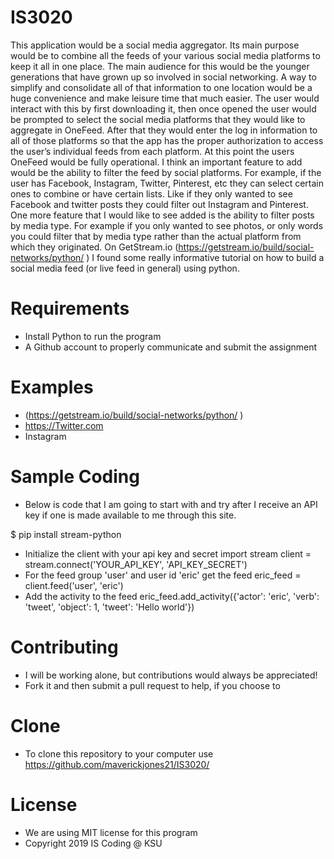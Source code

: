# IS3020
This application would be a social media aggregator. Its main purpose would be to combine all the feeds of your various social media platforms to keep it all in one place. The main audience for this would be the younger generations that have grown up so involved in social networking. A way to simplify and consolidate all of that information to one location would be a huge convenience and make leisure time that much easier. The user would interact with this by first downloading it, then once opened the user would be prompted to select the social media platforms that they would like to aggregate in OneFeed. After that they would enter the log in information to all of those platforms so that the app has the proper authorization to access the user’s individual feeds from each platform. At this point the users OneFeed would be fully operational. I think an important feature to add would be the ability to filter the feed by social platforms. For example, if the user has Facebook, Instagram, Twitter, Pinterest, etc they can select certain ones to combine or have certain lists. Like if they only wanted to see Facebook and twitter posts they could filter out Instagram and Pinterest. One more feature that I would like to see added is the ability to filter posts by media type. For example if you only wanted to see photos, or only words you could filter that by media type rather than the actual platform from which they originated. On  GetStream.io (https://getstream.io/build/social-networks/python/ ) I found some really informative tutorial on how to build a social media feed (or live feed in general) using python. 

# Requirements
- Install Python to run the program
- A Github account to properly communicate and submit the assignment

# Examples
- (https://getstream.io/build/social-networks/python/ )
- https://Twitter.com
- Instagram

# Sample Coding
- Below is code that I am going to start with and try after I receive an API key if one is made available to me through this site.

$ pip install stream-python
- Initialize the client with your api key and secret
import stream
client = stream.connect('YOUR_API_KEY', 'API_KEY_SECRET')
- For the feed group 'user' and user id 'eric' get the feed
eric_feed = client.feed('user', 'eric')
- Add the activity to the feed
eric_feed.add_activity({'actor': 'eric', 'verb': 'tweet', 'object': 1, 'tweet': 'Hello world'})

# Contributing
- I will be working alone, but contributions would always be appreciated!
- Fork it and then submit a pull request to help, if you choose to

# Clone
- To clone this repository to your computer use https://github.com/maverickjones21/IS3020/

# License
- We are using MIT license for this program
- Copyright 2019 IS Coding @ KSU


